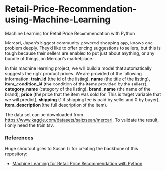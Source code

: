 # Retail-Price-Recommendation-using-Machine-Learning
Machine Learning for Retail Price Recommendation with Python

Mercari, Japan’s biggest community-powered shopping app, knows one problem deeply. They’d like to offer pricing suggestions to sellers, but this is tough because their sellers are enabled to put just about anything, or any bundle of things, on Mercari’s marketplace.

In this machine learning project, we will build a model that automatically suggests the right product prices. We are provided of the following information:
**train_id** (the id of the listing), **name** (the title of the listing), **item_condition_id** (the condition of the items provided by the sellers), **category_name** (category of the listing), **brand_name** (the name of the brand), **price** (the price that the item was sold for. This is target variable that we will predict), **shipping** (1 if shipping fee is paid by seller and 0 by buyer), **item_description** (the full description of the item).

The data set can be downloaded from https://www.kaggle.com/datasets/saitosean/mercari. To validate the result, I only need the train.tsv.

### References  

   Huge shoutout goes to Susan Li for creating the backbone of this repository:
  * [Machine Learning for Retail Price Recommendation with Python](https://towardsdatascience.com/machine-learning-for-retail-price-suggestion-with-python-64531e64186d)
